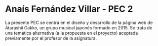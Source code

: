 # Anaís Fernández Villar - PEC 2

La presente PEC se centra en el diseño y desarrollo de la página web de Atarashii Gakko, un grupo musical japonés formado en 2015. Se trata de una temática alternativa (a la propuesta en el proyecto) aceptada previamente por el profesor de la asignatura. 